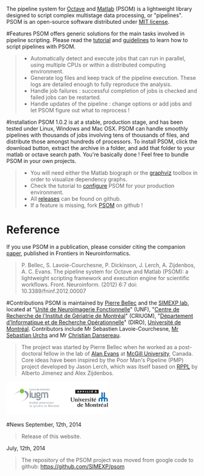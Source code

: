 The pipeline system for [Octave](http://www.gnu.org/software/octave/) and [Matlab](http://www.mathworks.com/) (PSOM) is a lightweight library designed to script complex multistage data processing, or "pipelines". PSOM is an open-source software distributed under [MIT license](http://opensource.org/licenses/MIT).

#Features
PSOM offers generic solutions for the main tasks involved in pipeline scripting. Please read the [tutorial](how_to_use_psom.html) and [guidelines](pipeline_coding_guidelines.html) to learn how to script pipelines with PSOM. 
 
> * Automatically detect and execute jobs that can run in parallel, using multiple CPUs or within a distributed computing environment.
> * Generate log files and keep track of the pipeline execution. These logs are detailed enough to fully reproduce the analysis.
> * Handle job failures : successful completion of jobs is checked and failed jobs can be restarted.
> * Handle updates of the pipeline : change options or add jobs and let PSOM figure out what to reprocess !

#Installation
PSOM 1.0.2 is at a stable, production stage, and has been tested under Linux, Windows and Mac OSX. PSOM can handle smoothly pipelines with thousands of jobs involving tens of thousands of files, and distribute those amongst hundreds of processors. To install PSOM, click the download button, extract the archive in a folder, and add that folder to your matlab or octave search path. 
You're basically done ! Feel free to bundle PSOM in your own projects.
> * You will need either the Matlab biograph or the [graphviz](http://www.graphviz.org/) toolbox in order to visualize dependency graphs.
> * Check the tutorial to [configure](psom_configuration.html) PSOM for your production environment.
> * All [releases](https://github.com/SIMEXP/psom/releases) can be found on github.
> * If a feature is missing, fork [PSOM](https://github.com/SIMEXP/psom) on github !

# Reference
If you use PSOM in a publication, please consider citing the companion [paper](http://www.frontiersin.org/neuroinformatics/10.3389/fninf.2012.00007/abstract), published in Frontiers in Neuroinformatics.
>P. Bellec, S. Lavoie-Courchesne, P. Dickinson, J. Lerch, A. Zijdenbos, A. C. Evans. The pipeline system for Octave and Matlab (PSOM): a lightweight scripting framework and execution engine for scientific workflows. Front. Neuroinform. (2012) 6:7 doi: 10.3389/fninf.2012.00007

#Contributions
PSOM is maintained by [Pierre Bellec](http://simexp-lab.org/brainwiki/doku.php?id=pierrebellec) and the [SIMEXP lab](http://simexp-lab.org), located at "[Unité de Neuroimagerie Fonctionnelle](http://www.unf-montreal.ca/)" (UNF), "[Centre de Recherche de l'Institut de Gériatrie de Montréal](http://www.criugm.qc.ca/)" (CRIUGM), "[Département d'Informatique et de Recherche Opérationnelle](http://www.iro.umontreal.ca/)" (DIRO), [Université de Montréal](http://www.umontreal.ca/). Contributors include Mr Sebastien Lavoie-Courchesne, [Mr Sebastian Urchs](https://github.com/surchs) and Mr [Christian Dansereau](https://github.com/cdansereau).
>The project was started by Pierre Bellec when he worked as a post-doctoral fellow in the lab of [Alan Evans](http://www.bic.mni.mcgill.ca/~alan/) at [McGill University](http://www.mcgill.ca/), Canada. 
>Core ideas have been inspired by the Poor Man's Pipeline (PMP) project developed by Jason Lerch, which was itself based on [RPPL](http://www.bic.mni.mcgill.ca/~jason/rppl/rppl.html) by Alberto Jimenez and Alex Zijdenbos. 

![UDM and CRIUGM](logos_criugm_udm.png)

#News
September, 12th, 2014
>Release of this website.

July, 12th, 2014
>The repository of the PSOM project was moved from google code to github: https://github.com/SIMEXP/psom
